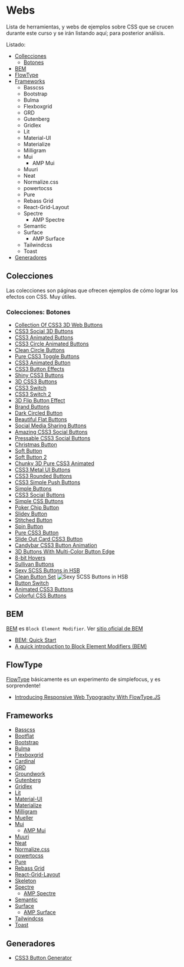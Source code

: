 # Webs

Lista de herramientas, y webs de ejemplos sobre CSS que se crucen durante este curso y se irán listando aquí; para posterior análisis.

Listado:

- [Collecciones](/c/css/webs.md#colecciones)
  - [Botones](/c/css/webs.md#colecciones-botones)
- [BEM](/c/css/webs.md#bem)
- [FlowType](/c/css/webs.md#flowtype)
- [Frameworks](/c/css/webs.md#frameworks)
  - Basscss
  - Bootstrap
  - Bulma
  - Flexboxgrid
  - GRD
  - Gutenberg
  - Gridlex
  - Lit
  - Material-UI
  - Materialize
  - Milligram
  - Mui
    - AMP Mui
  - Muuri
  - Neat
  - Normalize.css
  - powertocss
  - Pure
  - Rebass Grid
  - React-Grid-Layout
  - Spectre
    - AMP Spectre
  - Semantic
  - Surface
    - AMP Surface
  - Tailwindcss
  - Toast
- [Generadores](/c/css/webs.md#generadores)

<!--//
abcdefghijklmnñopqrstuvwxyz
- []()
//-->

## Colecciones

Las colecciones son páginas que ofrecen ejemplos de cómo lograr los efectos con CSS. Muy útiles.

### Colecciones: Botones

- [Collection Of CSS3 3D Web Buttons](http://jsfiddle.net/volcanicpixels/udXXA/)
- [CSS3 Social 3D Buttons](http://codepen.io/mediaashley/pen/kLbGf)
- [CSS3 Animated Buttons](http://codepen.io/tgaisser/pen/GixJd)
- [CSS3 Circle Animated Buttons](http://codepen.io/sethabbott/pen/FtuLz)
- [Clean Circle Buttons](http://codepen.io/yesilfasulye/pen/iGHru)
- [Pure CSS3 Toggle Buttons](http://jsfiddle.net/tovic/ve8mU/light/)
- [CSS3 Animated Button](http://jsfiddle.net/meetaaronsilber/RN63Y/)
- [CSS3 Button Effects](http://codepen.io/volusion/pen/AgqBf)
- [Shiny CSS3 Buttons](http://codepen.io/dodozhang21/pen/Ewftz)
- [3D CSS3 Buttons](http://codepen.io/simoncla/pen/uyIhr)
- [CSS3 Switch](http://codepen.io/margarida/pen/FJeoE)
- [CSS3 Switch 2](http://cssdeck.com/labs/w3kowgag)
- [3D Flip Button Effect](http://codepen.io/seansean11/pen/wHIae)
- [Brand Buttons](http://cssdeck.com/labs/brandbuttons)
- [Dark Circled Button](http://cssdeck.com/labs/blob-button)
- [Beautiful Flat Buttons](http://cssdeck.com/labs/beautiful-flat-buttons)
- [Social Media Sharing Buttons](http://cssdeck.com/labs/7m2vszfv)
- [Amazing CSS3 Social Buttons](http://cssdeck.com/labs/simple-yet-amazing-css3-social-buttons)
- [Pressable CSS3 Social Buttons](http://cssdeck.com/labs/pressable-css3-social-buttons)
- [Christmas Button](http://cssdeck.com/labs/christmas-button)
- [Soft Button](http://cssdeck.com/labs/lexr27qf)
- [Soft Button 2](http://cssdeck.com/labs/css-buttons)
- [Chunky 3D Pure CSS3 Animated](http://cssdeck.com/labs/chunky-3d-pure-css3-animated-website-buttons)
- [CSS3 Metal UI Buttons](http://cssdeck.com/labs/metal-ui-buttons)
- [CSS3 Rounded Buttons](http://cssdeck.com/labs/css3-rounded-buttons)
- [CSS3 Simple Push Buttons](http://cssdeck.com/labs/push-the-buttons)
- [Simple Buttons](http://codepen.io/cheeriottis/pen/inluv)
- [CSS3 Social Buttons](http://codepen.io/BJack/pen/tusJC)
- [Simple CSS Buttons](http://codepen.io/sazzad/pen/FKLIn)
- [Poker Chip Button](http://codepen.io/hoangtx/pen/tnmev)
- [Slidey Button](http://codepen.io/jackfilose/pen/zhqdk)
- [Stitched Button](http://codepen.io/jeyakarthika/pen/CGxkp)
- [Spin Button](http://codepen.io/rocbear/pen/mwquv)
- [Pure CSS3 Button](http://codepen.io/pedox/pen/Kfzso)
- [Slide Out Card CSS3 Button](http://codepen.io/jahdaic/pen/IJHrh)
- [Candybar CSS3 Button Animation](http://codepen.io/cemre/pen/wFjIB)
- [3D Buttons With Multi-Color Button Edge](http://codepen.io/damonbauer/pen/iEnes)
- [8-bit Hovers](http://codepen.io/tstoik/details/EjMzRZ/)
- [Sullivan Buttons](http://codepen.io/daviddarnes/pen/VLXxMa)
- [Sexy SCSS Buttons in HSB](http://codepen.io/jgthms/pen/EjxBdR)
- [Clean Button Set](http://codepen.io/oknoblich/pen/jdsIA)
  ![Sexy SCSS Buttons in HSB](https://cdn-images-1.medium.com/max/800/0*hQj5ynmtUEUX3wZr.jpg)
- [Button Switch](http://codepen.io/geedmo/pen/kBHsI/)
- [Animated CSS3 Buttons](http://codepen.io/sazzad/pen/yNNNJG)
- [Colorful CSS Buttons](http://codepen.io/chrisdothtml/pen/waKBdM/)

## BEM

[BEM](https://github.com/getbem/getbem.com/) es `Block Element Modifier`. Ver [sitio oficial de BEM](http://getbem.com/)

- [BEM: Quick Start](https://en.bem.info/methodology/quick-start/)
- [A quick introduction to Block Element Modifiers (BEM)](https://medium.freecodecamp.org/a-quick-introduction-to-block-element-modifiers-bem-9df46d29b64c)

## FlowType

[FlowType](http://simplefocus.com/flowtype/) básicamente es un experimento de simplefocus, y es sorprendente!

- [Introducing Responsive Web Typography With FlowType.JS](https://www.smashingmagazine.com/2013/09/introducing-flowtype-js/)

## Frameworks

- [Basscss](https://github.com/basscss/basscss/)
- [Bootflat](https://github.com/bootflat/bootflat.github.io)
- [Bootstrap](/c/bootstrap/)
- [Bulma](https://github.com/jgthms/bulma)
- [Flexboxgrid](https://github.com/kristoferjoseph/flexboxgrid)
- [Cardinal](https://github.com/cardinalcss/cardinalcss)
- [GRD](https://github.com/1000ch/grd)
- [Groundwork](https://github.com/groundworkcss/groundwork)
- [Gutenberg](https://github.com/BafS/Gutenberg)
- [Gridlex](https://github.com/devlint/gridlex)
- [Lit](https://github.com/ajusa/lit)
- [Material-UI](https://github.com/mui-org/material-ui)
- [Materialize](https://github.com/Dogfalo/materialize)
- [Milligram](https://github.com/milligram/milligram)
- [Mueller](https://muellergridsystem.com/)
- [Mui](https://github.com/muicss/mui)
  - [AMP Mui](https://github.com/niutech/amp-mui/)
- [Muuri](https://github.com/haltu/muuri)
- [Neat](https://github.com/thoughtbot/neat)
- [Normalize.css](https://github.com/necolas/normalize.css)
- [powertocss](https://github.com/powertoweb/powertocss)
- [Pure](https://github.com/pure-css/pure/)
- [Rebass Grid](https://github.com/rebassjs/grid)
- [React-Grid-Layout](https://github.com/STRML/react-grid-layout)
- [Skeleton](https://github.com/dhg/Skeleton/)
- [Spectre](https://github.com/picturepan2/spectre)
  - [AMP Spectre](https://github.com/niutech/amp-spectre/)
- [Semantic](https://github.com/Semantic-Org/Semantic-UI)
- [Surface](https://github.com/mildrenben/surface)
  - [AMP Surface](https://github.com/niutech/amp-surface)
- [Tailwindcss](https://github.com/tailwindcss/tailwindcss)
- [Toast](https://github.com/daneden/Toast)

## Generadores

- [CSS3 Button Generator](https://www.sanwebe.com/css3-button-generator)
